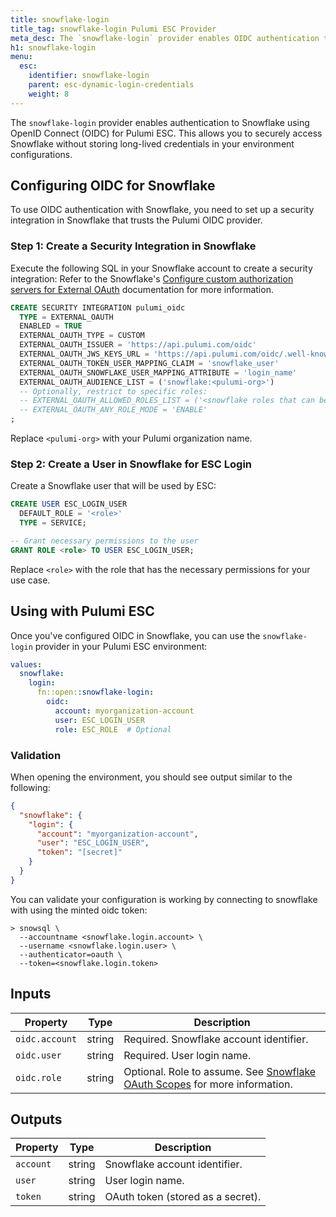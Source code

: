 ```yaml
---
title: snowflake-login
title_tag: snowflake-login Pulumi ESC Provider
meta_desc: The `snowflake-login` provider enables OIDC authentication to Snowflake for use with Pulumi ESC.
h1: snowflake-login
menu:
  esc:
    identifier: snowflake-login
    parent: esc-dynamic-login-credentials
    weight: 8
---
```


The `snowflake-login` provider enables authentication to Snowflake using OpenID Connect (OIDC) for Pulumi ESC. This allows you to securely access Snowflake without storing long-lived credentials in your environment configurations.

## Configuring OIDC for Snowflake

To use OIDC authentication with Snowflake, you need to set up a security integration in Snowflake that trusts the Pulumi OIDC provider.

### Step 1: Create a Security Integration in Snowflake

Execute the following SQL in your Snowflake account to create a security integration:
Refer to the Snowflake's [Configure custom authorization servers for External OAuth](https://docs.snowflake.com/en/user-guide/oauth-ext-custom) documentation for more information.

```sql
CREATE SECURITY INTEGRATION pulumi_oidc
  TYPE = EXTERNAL_OAUTH
  ENABLED = TRUE
  EXTERNAL_OAUTH_TYPE = CUSTOM
  EXTERNAL_OAUTH_ISSUER = 'https://api.pulumi.com/oidc'
  EXTERNAL_OAUTH_JWS_KEYS_URL = 'https://api.pulumi.com/oidc/.well-known/jwks'
  EXTERNAL_OAUTH_TOKEN_USER_MAPPING_CLAIM = 'snowflake_user'
  EXTERNAL_OAUTH_SNOWFLAKE_USER_MAPPING_ATTRIBUTE = 'login_name'
  EXTERNAL_OAUTH_AUDIENCE_LIST = ('snowflake:<pulumi-org>')
  -- Optionally, restrict to specific roles:
  -- EXTERNAL_OAUTH_ALLOWED_ROLES_LIST = ('<snowflake roles that can be assumed>')
  -- EXTERNAL_OAUTH_ANY_ROLE_MODE = 'ENABLE'
;
```

Replace `<pulumi-org>` with your Pulumi organization name.

### Step 2: Create a User in Snowflake for ESC Login

Create a Snowflake user that will be used by ESC:

```sql
CREATE USER ESC_LOGIN_USER
  DEFAULT_ROLE = '<role>'
  TYPE = SERVICE;

-- Grant necessary permissions to the user
GRANT ROLE <role> TO USER ESC_LOGIN_USER;
```

Replace `<role>` with the role that has the necessary permissions for your use case.

## Using with Pulumi ESC

Once you've configured OIDC in Snowflake, you can use the `snowflake-login` provider in your Pulumi ESC environment:

```yaml
values:
  snowflake:
    login:
      fn::open::snowflake-login:
        oidc:
          account: myorganization-account
          user: ESC_LOGIN_USER
          role: ESC_ROLE  # Optional
```

### Validation

When opening the environment, you should see output similar to the following:

```json
{
  "snowflake": {
    "login": {
      "account": "myorganization-account",
      "user": "ESC_LOGIN_USER",
      "token": "[secret]"
    }
  }
}
```

You can validate your configuration is working by connecting to snowflake with using the minted oidc token:

```shell
> snowsql \
  --accountname <snowflake.login.account> \
  --username <snowflake.login.user> \
  --authenticator=oauth \
  --token=<snowflake.login.token>
```

## Inputs

| Property            | Type   | Description                                                                             |
|---------------------|--------|-----------------------------------------------------------------------------------------|
| `oidc.account`      | string | Required. Snowflake account identifier.                                                 |
| `oidc.user`         | string | Required. User login name.                                                              |
| `oidc.role`         | string | Optional. Role to assume. See [Snowflake OAuth Scopes](https://docs.snowflake.com/en/user-guide/oauth-ext-overview#scopes) for more information. |

## Outputs

| Property   | Type   | Description                              |
|------------|--------|------------------------------------------|
| `account`  | string | Snowflake account identifier.            |
| `user`     | string | User login name.                         |
| `token`    | string | OAuth token (stored as a secret).        |
